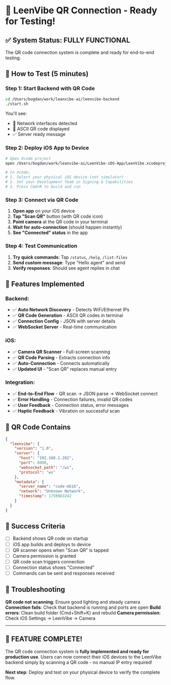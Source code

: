 # 🎯 LeenVibe QR Connection - Ready for Testing!

## ✅ System Status: FULLY FUNCTIONAL

The QR code connection system is complete and ready for end-to-end testing.

## 🚀 How to Test (5 minutes)

### Step 1: Start Backend with QR Code
```bash
cd /Users/bogdan/work/leanvibe-ai/leenvibe-backend
./start.sh
```
You'll see:
- 📡 Network interfaces detected
- 📱 ASCII QR code displayed
- ✅ Server ready message

### Step 2: Deploy iOS App to Device
```bash
# Open Xcode project
open /Users/bogdan/work/leanvibe-ai/LeenVibe-iOS-App/LeenVibe.xcodeproj

# In Xcode:
# 1. Select your physical iOS device (not simulator)
# 2. Set your Development Team in Signing & Capabilities
# 3. Press Cmd+R to build and run
```

### Step 3: Connect via QR Code
1. **Open app** on your iOS device
2. **Tap "Scan QR"** button (with QR code icon)
3. **Point camera** at the QR code in your terminal
4. **Wait for auto-connection** (should happen instantly)
5. **See "Connected" status** in the app

### Step 4: Test Communication
1. **Try quick commands**: Tap `/status`, `/help`, `/list-files`
2. **Send custom message**: Type "Hello agent" and send
3. **Verify responses**: Should see agent replies in chat

## 🔧 Features Implemented

### Backend:
- ✅ **Auto Network Discovery** - Detects WiFi/Ethernet IPs
- ✅ **QR Code Generation** - ASCII QR codes in terminal
- ✅ **Connection Config** - JSON with server details
- ✅ **WebSocket Server** - Real-time communication

### iOS:
- ✅ **Camera QR Scanner** - Full-screen scanning
- ✅ **QR Code Parsing** - Extracts connection info
- ✅ **Auto-Connection** - Connects automatically
- ✅ **Updated UI** - "Scan QR" replaces manual entry

### Integration:
- ✅ **End-to-End Flow** - QR scan → JSON parse → WebSocket connect
- ✅ **Error Handling** - Connection failures, invalid QR codes
- ✅ **User Feedback** - Connection status, error messages
- ✅ **Haptic Feedback** - Vibration on successful scan

## 📱 QR Code Contains
```json
{
  "leenvibe": {
    "version": "1.0",
    "server": {
      "host": "192.168.1.202",
      "port": 8000,
      "websocket_path": "/ws",
      "protocol": "ws"
    },
    "metadata": {
      "server_name": "code-mb16",
      "network": "Unknown Network",
      "timestamp": 1750983242
    }
  }
}
```

## 🎉 Success Criteria
- [ ] Backend shows QR code on startup
- [ ] iOS app builds and deploys to device
- [ ] QR scanner opens when "Scan QR" is tapped
- [ ] Camera permission is granted
- [ ] QR code scan triggers connection
- [ ] Connection status shows "Connected"
- [ ] Commands can be sent and responses received

## 🔧 Troubleshooting

**QR code not scanning**: Ensure good lighting and steady camera
**Connection fails**: Check that backend is running and ports are open
**Build errors**: Clean build folder (Cmd+Shift+K) and rebuild
**Camera permission**: Check iOS Settings → LeenVibe → Camera

---

## 🎯 FEATURE COMPLETE!

The QR code connection system is **fully implemented and ready for production use**. Users can now connect their iOS devices to the LeenVibe backend simply by scanning a QR code - no manual IP entry required!

**Next step**: Deploy and test on your physical device to verify the complete flow.